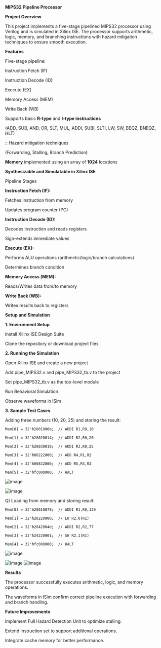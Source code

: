 **MIPS32 Pipeline Processor**

**Project Overview**

This project implements a five-stage pipelined MIPS32 processor using Verilog and is simulated in Xilinx ISE. The processor supports arithmetic, logic, memory, and branching instructions with hazard mitigation techniques to ensure smooth execution.

**Features**

Five-stage pipeline: 

Instruction Fetch (IF)

Instruction Decode (ID)

Execute (EX)

Memory Access (MEM)

Write Back (WB)

Supports basic **R-type** and **I-type instructions** 

(ADD, SUB, AND, OR, SLT, MUL, ADDI, SUBI, SLTI, LW, SW, BEQZ, BNEQZ, HLT)


:: Hazard mitigation techniques

(Forwarding, Stalling, Branch Prediction)



**Memory** implemented using an array of **1024** locations



**Synthesizable and Simulatable in Xilinx ISE**

Pipeline Stages



**Instruction Fetch (IF):**

Fetches instruction from memory

Updates program counter (PC)



**Instruction Decode (ID):**

Decodes instruction and reads registers

Sign-extends immediate values



**Execute (EX):**

Performs ALU operations (arithmetic/logic/branch calculations)

Determines branch condition



**Memory Access (MEM):**

Reads/Writes data from/to memory



**Write Back (WB):**

Writes results back to registers



**Setup and Simulation**

**1. Environment Setup**

Install Xilinx ISE Design Suite

Clone the repository or download project files



**2. Running the Simulation**

Open Xilinx ISE and create a new project

Add pipe_MIPS32.v and pipe_MIPS32_tb.v to the project

Set pipe_MIPS32_tb.v as the top-level module

Run Behavioral Simulation

Observe waveforms in ISim



**3. Sample Test Cases**

Adding three numbers (10, 20, 25) and storing the result:

    Mem[0] = 32'h2801000a;  // ADDI R1,R0,10

    Mem[1] = 32'h28020014;  // ADDI R2,R0,20

    Mem[2] = 32'h28030019;  // ADDI R3,R0,25

    Mem[3] = 32'h00222000;  // ADD R4,R1,R2

    Mem[4] = 32'h00832800;  // ADD R5,R4,R3

    Mem[5] = 32'hfc000000;  // HALT



![image](https://github.com/user-attachments/assets/41c3dc92-813e-47a1-9fbe-005bf7ca4e9b)



  ![image](https://github.com/user-attachments/assets/b14faf3d-d1a3-41bc-b04f-fcc83e804202)




Q) Loading from memory and storing result:

    Mem[0] = 32'h28010078;  // ADDI R1,R0,120

    Mem[1] = 32'h20220000;  // LW R2,0(R1)

    Mem[2] = 32'h2842004d;  // ADDI R2,R2,77

    Mem[3] = 32'h24220001;  // SW R2,1(R1)

    Mem[4] = 32'hfc000000;  // HALT

![image](https://github.com/user-attachments/assets/b9fb32a8-82cd-4370-af9e-c895c10d6d27)

![image](https://github.com/user-attachments/assets/1b2fb4dc-bf9d-4b78-acd1-95c52669851e) ![image](https://github.com/user-attachments/assets/56fc2efa-5928-46c8-91ca-dc35764a3cad)




**Results**

The processor successfully executes arithmetic, logic, and memory operations.

The waveforms in ISim confirm correct pipeline execution with forwarding and branch handling.



**Future Improvements**

Implement Full Hazard Detection Unit to optimize stalling.

Extend instruction set to support additional operations.

Integrate cache memory for better performance.
